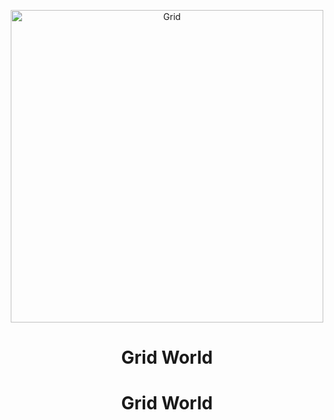 <p align="center">
  <img src="https://raw.githubusercontent.com/AlexisRodriguezCS/GridWord/main/Images/Grid.jpg" alt="Grid" style="display:block;margin:auto;" height="500">
  <h1 style="text-align: center;">Grid World</h1>
</p>
<h1 align="center">Grid World</h1>
